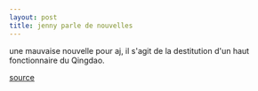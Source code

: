 ```yaml
---
layout: post
title: jenny parle de nouvelles
---
```


<p>une mauvaise nouvelle pour aj, il s&#39;agit de la destitution d&#39;un haut fonctionnaire du Qingdao.</p>
<p><a href="http://www.french.xinhuanet.com/french/2006-12/24/content_365334.htm">source</a> </p>
<p></p>
